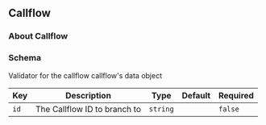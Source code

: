 ## Callflow

### About Callflow

### Schema

Validator for the callflow callflow's data object

Key | Description | Type | Default | Required
--- | ----------- | ---- | ------- | --------
`id` | The Callflow ID to branch to | `string` |   | `false`
